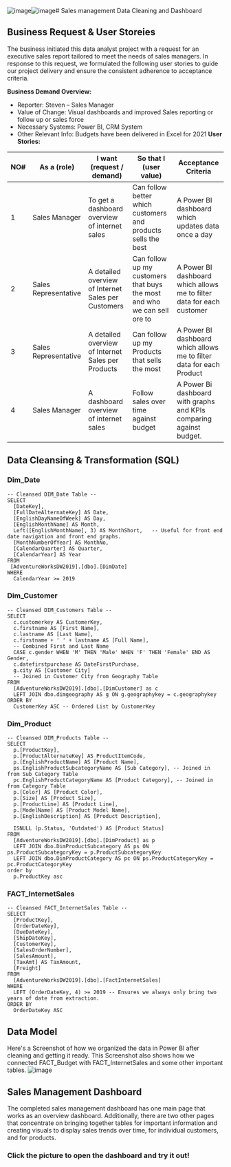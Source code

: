 ![image](https://github.com/RawanHamza/Sales_Management/assets/62294577/069e0aea-1413-4d74-b64c-54575ec5fd13)![image](https://github.com/RawanHamza/Sales_Management/assets/62294577/83e38956-536f-4aaf-894e-0d5d8467542d)# Sales management Data Cleaning and Dashboard

## Business Request & User Storeies
The business initiated this data analyst project with a request for an executive sales report tailored to meet the needs of sales managers. In response to this request, we formulated the 
following user stories to guide our project delivery and ensure the consistent adherence to acceptance criteria.

__Business Demand Overview:__
-	Reporter: Steven – Sales Manager
-	Value of Change: Visual dashboards and improved Sales reporting or follow up or sales force
-	Necessary Systems: Power BI, CRM System
-	Other Relevant Info: Budgets have been delivered in Excel for 2021
__User Stories:__

| NO# | As a (role) | I want (request / demand)  | So that I (user value) | Acceptance Criteria |
| -------- | -------- | -------- | -------- | -------- |
| 1 | Sales Manager | To get a dashboard overview of internet sales | Can follow better which customers and products sells the best | A Power BI dashboard which updates data once a day |
| 2 | Sales Representative | A detailed overview of Internet Sales per Customers | Can follow up my customers that buys the most and who we can sell ore to| A Power BI dashboard which allows me to filter data for each customer |
| 3 | Sales Representative | A detailed overview of Internet Sales per Products | Can follow up my Products that sells the most | A Power BI dashboard which allows me to filter data for each Product |
| 4 | Sales Manager | A dashboard overview of internet sales | Follow sales over time against budget | A Power Bi dashboard with graphs and KPIs comparing against budget. |

## Data Cleansing & Transformation (SQL)

### Dim_Date
```
-- Cleansed DIM_Date Table --
SELECT 
  [DateKey], 
  [FullDateAlternateKey] AS Date,  
  [EnglishDayNameOfWeek] AS Day, 
  [EnglishMonthName] AS Month, 
  Left([EnglishMonthName], 3) AS MonthShort,   -- Useful for front end date navigation and front end graphs.
  [MonthNumberOfYear] AS MonthNo, 
  [CalendarQuarter] AS Quarter, 
  [CalendarYear] AS Year 
FROM 
 [AdventureWorksDW2019].[dbo].[DimDate]
WHERE 
  CalendarYear >= 2019

```
### Dim_Customer
```
-- Cleansed DIM_Customers Table --
SELECT 
  c.customerkey AS CustomerKey, 
  c.firstname AS [First Name], 
  c.lastname AS [Last Name], 
  c.firstname + ' ' + lastname AS [Full Name], 
  -- Combined First and Last Name
  CASE c.gender WHEN 'M' THEN 'Male' WHEN 'F' THEN 'Female' END AS Gender,
  c.datefirstpurchase AS DateFirstPurchase, 
  g.city AS [Customer City] 
  -- Joined in Customer City from Geography Table
FROM 
  [AdventureWorksDW2019].[dbo].[DimCustomer] as c
  LEFT JOIN dbo.dimgeography AS g ON g.geographykey = c.geographykey 
ORDER BY 
  CustomerKey ASC -- Ordered List by CustomerKey

```

### Dim_Product
```
-- Cleansed DIM_Products Table --
SELECT 
  p.[ProductKey], 
  p.[ProductAlternateKey] AS ProductItemCode, 
  p.[EnglishProductName] AS [Product Name], 
  ps.EnglishProductSubcategoryName AS [Sub Category], -- Joined in from Sub Category Table
  pc.EnglishProductCategoryName AS [Product Category], -- Joined in from Category Table
  p.[Color] AS [Product Color], 
  p.[Size] AS [Product Size], 
  p.[ProductLine] AS [Product Line], 
  p.[ModelName] AS [Product Model Name], 
  p.[EnglishDescription] AS [Product Description], 

  ISNULL (p.Status, 'Outdated') AS [Product Status] 
FROM 
  [AdventureWorksDW2019].[dbo].[DimProduct] as p
  LEFT JOIN dbo.DimProductSubcategory AS ps ON ps.ProductSubcategoryKey = p.ProductSubcategoryKey 
  LEFT JOIN dbo.DimProductCategory AS pc ON ps.ProductCategoryKey = pc.ProductCategoryKey 
order by 
  p.ProductKey asc

```

### FACT_InternetSales
```
-- Cleansed FACT_InternetSales Table --
SELECT 
  [ProductKey], 
  [OrderDateKey], 
  [DueDateKey], 
  [ShipDateKey], 
  [CustomerKey], 
  [SalesOrderNumber],  
  [SalesAmount],  
  [TaxAmt] AS TaxAmount,
  [Freight]
FROM 
  [AdventureWorksDW2019].[dbo].[FactInternetSales]
WHERE 
  LEFT (OrderDateKey, 4) >= 2019 -- Ensures we always only bring two years of date from extraction.
ORDER BY
  OrderDateKey ASC

```

## Data Model
Here's a Screenshot of how we organized the data in Power BI after cleaning and getting it ready. This Screenshot also shows how we connected FACT_Budget with FACT_InternetSales and some other important tables.
![image](https://github.com/RawanHamza/Sales_Management/assets/62294577/9f463087-f820-4036-bdfa-94486c98cdf8)

## Sales Management Dashboard
The completed sales management dashboard has one main page that works as an overview dashboard. Additionally, there are two other pages that concentrate on bringing together tables for important information and creating visuals to display sales trends over time, for individual customers, and for products.

### Click the picture to open the dashboard and try it out!
